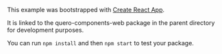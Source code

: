 This example was bootstrapped with [Create React App](https://github.com/facebook/create-react-app).

It is linked to the quero-components-web package in the parent directory for development purposes.

You can run `npm install` and then `npm start` to test your package.
